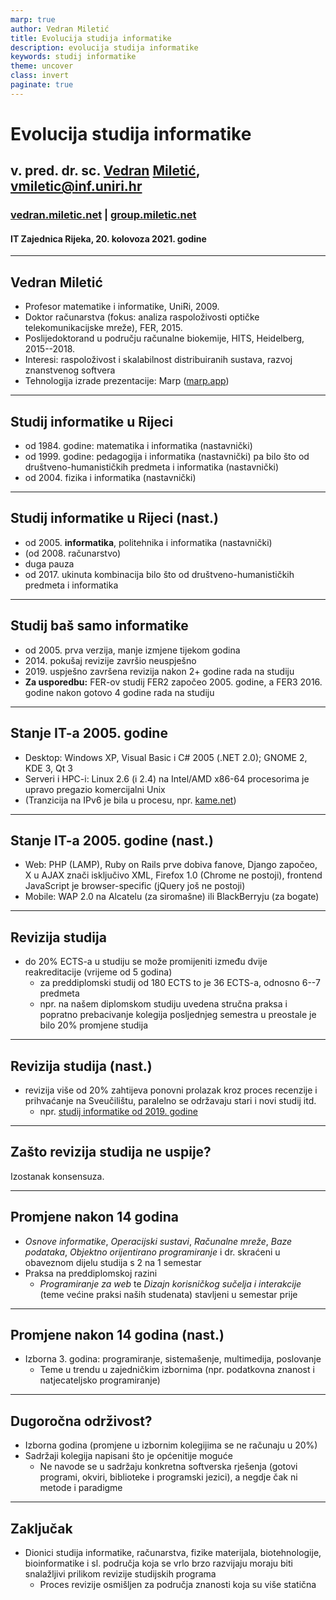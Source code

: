 ```yaml
---
marp: true
author: Vedran Miletić
title: Evolucija studija informatike
description: evolucija studija informatike
keywords: studij informatike
theme: uncover
class: invert
paginate: true
---
```


# Evolucija studija informatike

## v. pred. dr. sc. [Vedran](https://vedran.miletic.net/) [Miletić](https://www.miletic.net/), vmiletic@inf.uniri.hr

### [vedran.miletic.net](https://vedran.miletic.net/) | [group.miletic.net](https://group.miletic.net/hr/)

#### IT Zajednica Rijeka, 20. kolovoza 2021. godine

---

## Vedran Miletić

- Profesor matematike i informatike, UniRi, 2009.
- Doktor računarstva (fokus: analiza raspoloživosti optičke telekomunikacijske mreže), FER, 2015.
- Poslijedoktorand u području računalne biokemije, HITS, Heidelberg, 2015--2018.
- Interesi: raspoloživost i skalabilnost distribuiranih sustava, razvoj znanstvenog softvera
- Tehnologija izrade prezentacije: Marp ([marp.app](https://marp.app/))

---

## Studij informatike u Rijeci

- od 1984. godine: matematika i informatika (nastavnički)
- od 1999. godine: pedagogija i informatika (nastavnički) pa bilo što od društveno-humanističkih predmeta i informatika (nastavnički)
- od 2004. fizika i informatika (nastavnički)

---

## Studij informatike u Rijeci (nast.)

- od 2005. **informatika**, politehnika i informatika (nastavnički)
- (od 2008. računarstvo)
- duga pauza
- od 2017. ukinuta kombinacija bilo što od društveno-humanističkih predmeta i informatika

---

## Studij baš samo informatike

- od 2005. prva verzija, manje izmjene tijekom godina
- 2014\. pokušaj revizije završio neuspješno
- 2019\. uspješno završena revizija nakon 2+ godine rada na studiju
- **Za usporedbu:** FER-ov studij FER2 započeo 2005. godine, a FER3 2016. godine nakon gotovo 4 godine rada na studiju

---

## Stanje IT-a 2005. godine

- Desktop: Windows XP, Visual Basic i C# 2005 (.NET 2.0); GNOME 2, KDE 3, Qt 3
- Serveri i HPC-i: Linux 2.6 (i 2.4) na Intel/AMD x86-64 procesorima je upravo pregazio komercijalni Unix
- (Tranzicija na IPv6 je bila u procesu, npr. [kame.net](https://www.kame.net/))

---

## Stanje IT-a 2005. godine (nast.)

- Web: PHP (LAMP), Ruby on Rails prve dobiva fanove, Django započeo, X u AJAX znači isključivo XML, Firefox 1.0 (Chrome ne postoji), frontend JavaScript je browser-specific (jQuery još ne postoji)
- Mobile: WAP 2.0 na Alcatelu (za siromašne) ili BlackBerryju (za bogate)

---

## Revizija studija

- do 20% ECTS-a u studiju se može promijeniti između dvije reakreditacije (vrijeme od 5 godina)
    - za preddiplomski studij od 180 ECTS to je 36 ECTS-a, odnosno 6--7 predmeta
    - npr. na našem diplomskom studiju uvedena stručna praksa i popratno prebacivanje kolegija posljednjeg semestra u preostale je bilo 20% promjene studija

---

## Revizija studija (nast.)

- revizija više od 20% zahtijeva ponovni prolazak kroz proces recenzije i prihvaćanje na Sveučilištu, paralelno se održavaju stari i novi studij itd.
    - npr. [studij informatike od 2019. godine](https://www.inf.uniri.hr/images/studiji/preddiplomski/1P/program/Preddiplomski_Informatika_2019_2020.pdf)

---

## Zašto revizija studija ne uspije?

Izostanak konsensuza.

---

## Promjene nakon 14 godina

- *Osnove informatike*, *Operacijski sustavi*, *Računalne mreže*, *Baze podataka*, *Objektno orijentirano programiranje* i dr. skraćeni u obaveznom dijelu studija s 2 na 1 semestar
- Praksa na preddiplomskoj razini
    - *Programiranje za web* te *Dizajn korisničkog sučelja i interakcije* (teme većine praksi naših studenata) stavljeni u semestar prije

---

## Promjene nakon 14 godina (nast.)

- Izborna 3. godina: programiranje, sistemašenje, multimedija, poslovanje
    - Teme u trendu u zajedničkim izbornima (npr. podatkovna znanost i natjecateljsko programiranje)

---

## Dugoročna održivost?

- Izborna godina (promjene u izbornim kolegijima se ne računaju u 20%)
- Sadržaji kolegija napisani što je općenitije moguće
    - Ne navode se u sadržaju konkretna softverska rješenja (gotovi programi, okviri, biblioteke i programski jezici), a negdje čak ni metode i paradigme

---

## Zaključak

- Dionici studija informatike, računarstva, fizike materijala, biotehnologije, bioinformatike i sl. područja koja se vrlo brzo razvijaju moraju biti snalažljivi prilikom revizije studijskih programa
    - Proces revizije osmišljen za područja znanosti koja su više statična
